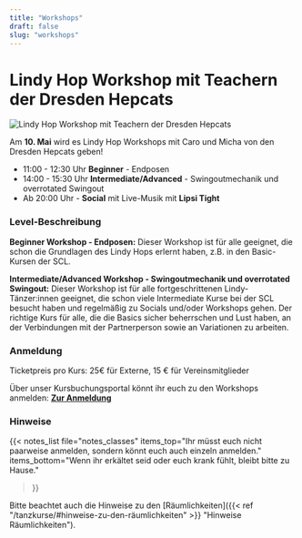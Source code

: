 ```yaml
---
title: "Workshops"
draft: false
slug: "workshops"
---
```


# Lindy Hop Workshop mit Teachern der Dresden Hepcats

![Lindy Hop Workshop mit Teachern der Dresden Hepcats](../hepcats_crop.jpg)

Am **10. Mai** wird es Lindy Hop Workshops mit Caro und Micha von den Dresden Hepcats geben!

 - 11:00 - 12:30 Uhr **Beginner** - Endposen
 - 14:00 - 15:30 Uhr **Intermediate/Advanced** - Swingoutmechanik und overrotated Swingout
 - Ab 20:00 Uhr - **Social** mit Live-Musik mit **Lipsi Tight**

### Level-Beschreibung
**Beginner Workshop - Endposen:** Dieser Workshop ist für alle geeignet, die schon die Grundlagen des Lindy Hops erlernt haben, z.B. in den Basic-Kursen der SCL.

**Intermediate/Advanced Workshop - Swingoutmechanik und overrotated Swingout:** Dieser Workshop ist für alle fortgeschrittenen Lindy-Tänzer:innen geeignet, die schon viele Intermediate Kurse bei der SCL besucht haben und regelmäßig zu Socials und/oder Workshops gehen. Der richtige Kurs für alle, die die Basics sicher beherrschen und Lust haben, an der Verbindungen mit der Partnerperson sowie an Variationen zu arbeiten.

### Anmeldung
Ticketpreis pro Kurs: 25€ für Externe, 15 € für Vereinsmitglieder

Über unser Kursbuchungsportal könnt ihr euch zu den Workshops anmelden:
**[Zur Anmeldung](https://scl.swinggeeks.de/SCLW052025/)**

[//]: # (- Anmeldungen im Paar und als Einzelperson möglich &#40;als Follow, Lead oder Switch&#41;)
[//]: # (- Teilnehmerzahl pro Kurs max. 30, sodass Tanzrollen etwa ausgeglichen sind, es wird rotiert)

### Hinweise
{{< notes_list file="notes_classes"
items_top="Ihr müsst euch nicht paarweise anmelden, sondern könnt euch auch einzeln anmelden."
items_bottom="Wenn ihr erkältet seid oder euch krank fühlt, bleibt bitte zu Hause."
>}}

Bitte beachtet auch die Hinweise zu den [Räumlichkeiten]({{< ref "/tanzkurse/#hinweise-zu-den-räumlichkeiten" >}} "Hinweise Räumlichkeiten").
